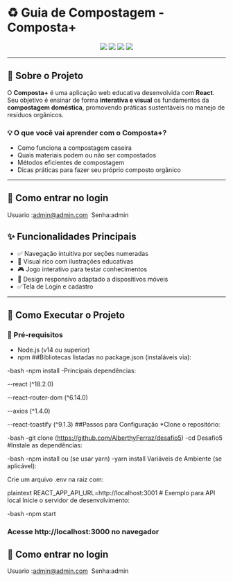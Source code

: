 # ♻️ Guia de Compostagem - **Composta+**

<p align="center">
  <img src="https://img.shields.io/badge/React-20232A?style=for-the-badge&logo=react&logoColor=61DAFB">
  <img src="https://img.shields.io/badge/JavaScript-F7DF1E?style=for-the-badge&logo=javascript&logoColor=black">
  <img src="https://img.shields.io/badge/CSS3-1572B6?style=for-the-badge&logo=css3&logoColor=white">
  <img src="https://img.shields.io/badge/HTML5-E34F26?style=for-the-badge&logo=html5&logoColor=white">
</p>

---

## 🌱 Sobre o Projeto

O **Composta+** é uma aplicação web educativa desenvolvida com **React**. Seu objetivo é ensinar de forma **interativa e visual** os fundamentos da **compostagem doméstica**, promovendo práticas sustentáveis no manejo de resíduos orgânicos.

### 💡 O que você vai aprender com o Composta+?

- Como funciona a compostagem caseira
- Quais materiais podem ou não ser compostados
- Métodos eficientes de compostagem
- Dicas práticas para fazer seu próprio composto orgânico

---
## 🚀 Como entrar no login
 Usuario :admin@admin.com 
 Senha:admin
## ✨ Funcionalidades Principais

- ✅ Navegação intuitiva por seções numeradas  
- 🎨 Visual rico com ilustrações educativas  
- 🎮 Jogo interativo para testar conhecimentos  
- 📱 Design responsivo adaptado a dispositivos móveis  
- ✅Tela de Login e cadastro
---

## 🚀 Como Executar o Projeto

### 🔧 Pré-requisitos

- Node.js (v14 ou superior)  
- npm 
##Bibliotecas listadas no package.json (instaláveis via):

-bash
-npm install
-Principais dependências:

--react (^18.2.0)

--react-router-dom (^6.14.0)

--axios (^1.4.0)

--react-toastify (^9.1.3)
##Passos para Configuração
*Clone o repositório:

-bash
-git clone (https://github.com/AlberthyFerraz/desafio5)
-cd Desafio5
#Instale as dependências:

-bash
-npm install
 ou (se usar yarn)
-yarn install
Variáveis de Ambiente (se aplicável):

Crie um arquivo .env na raiz com:

plaintext
REACT_APP_API_URL=http://localhost:3001  # Exemplo para API local
Inicie o servidor de desenvolvimento:

-bash
-npm start
### Acesse http://localhost:3000 no navegador
## 🚀 Como entrar no login
 Usuario :admin@admin.com 
 Senha:admin





